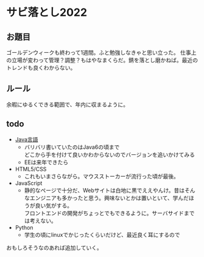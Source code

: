 # サビ落とし2022

## お題目
ゴールデンウィークも終わって1週間。ふと勉強しなきゃと思い立った。
仕事上の立場が変わって管理？調整？もはやなまくらだ。錆を落とし磨かねば。最近のトレンドも良くわからない。

## ルール
余暇にゆるくできる範囲で、年内に収まるように。

## todo
- [Java言語](Java学び直し.md)
	- バリバリ書いていたのはJava6の頃まで<br>どこから手を付けて良いかわからないのでバージョンを追いかけてみる
	- EEは来年できたら
- HTML5/CSS
	- これもいまさらながら。マウスストーカーが流行った頃が最後。
- JavaScript
	- 静的なページで十分だ、Webサイトは白地に黒でええやんけ。昔はそんなエンジニアも多かったと思う。興味ないとかは置いといて、学んだほうが良い気がする。<br>フロントエンドの開発がちょっとでもできるように。サーバサイドまでは考えない。
- Python
	- 学生の頃にlinuxでかじったくらいだけど、最近良く耳にするので

おもしろそうなのあれば追加していく。

